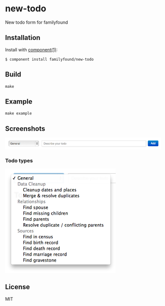 
# new-todo

  New todo form for familyfound

## Installation

  Install with [component(1)](http://component.io):

    $ component install familyfound/new-todo

## Build

    make

## Example

    make example

## Screenshots

![full screenshot](/docs/media/full.png?raw=true)

### Todo types

![todo types](/docs/media/dropdown.png?raw=true)

## License

  MIT
